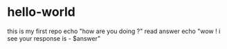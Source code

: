 # hello-world
this is my first repo
echo "how are you doing ?"
read answer
echo "wow ! i see your response is - $answer"
